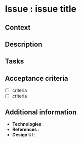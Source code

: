 # **Issue : issue title**

## **Context**

## **Description**

## **Tasks**

## **Acceptance criteria**
- [ ] criteria
- [ ] criteria

## **Additional information**
- **Technologies** : 
- **References** : 
- **Design UI** : 
